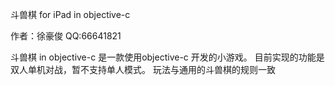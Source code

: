 斗兽棋 for iPad in objective-c

作者：徐豪俊 QQ:66641821

斗兽棋 in objective-c 是一款使用objective-c 开发的小游戏。
目前实现的功能是双人单机对战，暂不支持单人模式。
玩法与通用的斗兽棋的规则一致
